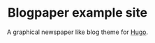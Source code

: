 ---
title: Blogpaper example site
subtitle: A graphical newspaper like blog theme for [Hugo](https://gohugo.io/).
banner:
  src: banner.jpg
  caption: Alejandro Escamilla
  href: https://unsplash.com/photos/y83Je1OC6Wc
---